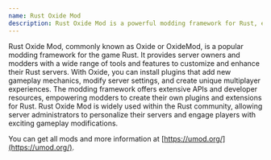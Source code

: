 ```yaml
---
name: Rust Oxide Mod
description: Rust Oxide Mod is a powerful modding framework for Rust, enabling server owners to install plugins and customize their servers with new gameplay mechanics and enhancements.
---
```


Rust Oxide Mod, commonly known as Oxide or OxideMod, is a popular modding framework for the game Rust. It provides server owners and modders with a wide range of tools and features to customize and enhance their Rust servers. With Oxide, you can install plugins that add new gameplay mechanics, modify server settings, and create unique multiplayer experiences. The modding framework offers extensive APIs and developer resources, empowering modders to create their own plugins and extensions for Rust. Rust Oxide Mod is widely used within the Rust community, allowing server administrators to personalize their servers and engage players with exciting gameplay modifications.

You can get all mods and more information at [https://umod.org/](https://umod.org/).
